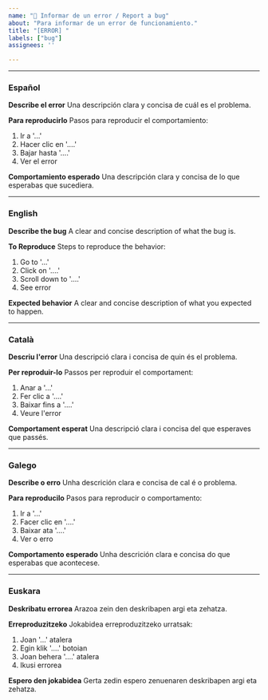 ```yaml
---
name: "🐛 Informar de un error / Report a bug"
about: "Para informar de un error de funcionamiento."
title: "[ERROR] "
labels: ["bug"]
assignees: ''

---
```


---

### Español

**Describe el error**
Una descripción clara y concisa de cuál es el problema.

**Para reproducirlo**
Pasos para reproducir el comportamiento:
1. Ir a '...'
2. Hacer clic en '....'
3. Bajar hasta '....'
4. Ver el error

**Comportamiento esperado**
Una descripción clara y concisa de lo que esperabas que sucediera.

---

### English

**Describe the bug**
A clear and concise description of what the bug is.

**To Reproduce**
Steps to reproduce the behavior:
1. Go to '...'
2. Click on '....'
3. Scroll down to '....'
4. See error

**Expected behavior**
A clear and concise description of what you expected to happen.

---

### Català

**Descriu l'error**
Una descripció clara i concisa de quin és el problema.

**Per reproduir-lo**
Passos per reproduir el comportament:
1. Anar a '...'
2. Fer clic a '....'
3. Baixar fins a '....'
4. Veure l'error

**Comportament esperat**
Una descripció clara i concisa del que esperaves que passés.

---

### Galego

**Describe o erro**
Unha descrición clara e concisa de cal é o problema.

**Para reproducilo**
Pasos para reproducir o comportamento:
1. Ir a '...'
2. Facer clic en '....'
3. Baixar ata '....'
4. Ver o erro

**Comportamento esperado**
Unha descrición clara e concisa do que esperabas que acontecese.

---

### Euskara

**Deskribatu errorea**
Arazoa zein den deskribapen argi eta zehatza.

**Erreproduzitzeko**
Jokabidea erreproduzitzeko urratsak:
1. Joan '...' atalera
2. Egin klik '....' botoian
3. Joan behera '....' atalera
4. Ikusi errorea

**Espero den jokabidea**
Gerta zedin espero zenuenaren deskribapen argi eta zehatza.
